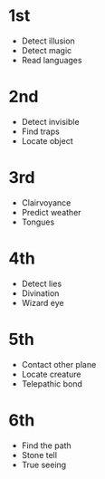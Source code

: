 # 1st
- Detect illusion
- Detect magic
- Read languages

# 2nd
- Detect invisible
- Find traps
- Locate object

# 3rd
- Clairvoyance
- Predict weather
- Tongues

# 4th
- Detect lies
- Divination
- Wizard eye

# 5th
- Contact other plane
- Locate creature
- Telepathic bond

# 6th
- Find the path
- Stone tell
- True seeing